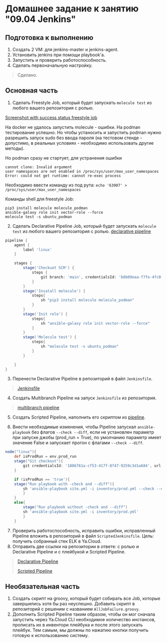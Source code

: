 # Домашнее задание к занятию "09.04 Jenkins"

## Подготовка к выполнению

1. Создать 2 VM: для jenkins-master и jenkins-agent.
2. Установить jenkins при помощи playbook'a.
3. Запустить и проверить работоспособность.
4. Сделать первоначальную настройку.
> Сделано. 

## Основная часть

1. Сделать Freestyle Job, который будет запускать `molecule test` из любого вашего репозитория с ролью.


[Screenshot with success status freestyle job](src/1.1_success_job.png)


На docker не удалось запустить molecule - ошибки. На podman тестирование успешно. Но чтобы устаносить и запустить podman нужно разрешить запуск sudo без ввода пароля (на тестовом стенде - допустимо, в реальных условиях - необходимо использовать другие методы). 

Но podman сразу не стартует, для устранения ошибки
```
cannot clone: Invalid argument
user namespaces are not enabled in /proc/sys/user/max_user_namespaces
Error: could not get runtime: cannot re-exec process
```
Необходимо ввести команду из под рута: `echo '63907' > /proc/sys/user/max_user_namespaces`

Команды shell для freestyle Job:

``` shell
pip3 install molecule molecule_podman
ansible-galaxy role init vector-role --force
molecule test -s ubuntu_podman
```
2. Сделать Declarative Pipeline Job, который будет запускать `molecule test` из любого вашего репозитория с ролью.
[declarative pipeline](src/2.1_dec_pipeline.png)

```groovy
pipeline {
    agent {
        label 'linux'
    }

    stages {
        stage('Checkuot SCM') {
            steps {
                git branch: 'main', credentialsId: 'b8b09eaa-f7fe-4fc0-9f4b-e425da808365', url: 'git@github.com:ivan-titovich/vector-role.git'
            }
        }
        stage('Insatall molecule') {
            steps{
                sh "pip3 install molecule molecule_podman"
            }
        }
        stage('Init role') {
            steps{
                sh "ansible-galaxy role init vector-role --force"
            }
        }
        stage('Molecule test') {
            steps{
                sh "molecule test -s ubuntu_podman"
            }
        }

    }
}

```
3. Перенести Declarative Pipeline в репозиторий в файл `Jenkinsfile`.
>[Jenkinsfile]()
4. Создать Multibranch Pipeline на запуск `Jenkinsfile` из репозитория.
> [multibranch pipeline](src/4.1_multibranch_pipeline.png)
5. Создать Scripted Pipeline, наполнить его скриптом из [pipeline](./pipeline).

6. Внести необходимые изменения, чтобы Pipeline запускал `ansible-playbook` без флагов `--check --diff`, если не установлен параметр при запуске джобы (prod_run = True), по умолчанию параметр имеет значение False и запускает прогон с флагами `--check --diff`.
```groovy
node("linux"){
    def isProdRun = env.prod_run
    stage("Git checkout"){
        git credentialsId: '1886761a-cf53-417f-8f47-9259c3d1a684', url: 'git@github.com:ivan-titovich/click_vector_light.git'
    }

    if (isProdRun == 'true'){
    stage("Run playbook with -check and --diff"){
        sh 'ansible-playbook site.yml -i inventory/prod.yml --check --diff'
        }
    }
    else{
        stage("Run playbook without -check and --diff")
        sh 'ansible-playbook site.yml -i inventory/prod.yml'
        }
    }

```
7. Проверить работоспособность, исправить ошибки, исправленный Pipeline вложить в репозиторий в файл `ScriptedJenkinsfile`. Цель: получить собранный стек ELK в Ya.Cloud.
8. Отправить две ссылки на репозитории в ответе: с ролью и Declarative Pipeline и c плейбукой и Scripted Pipeline.

> [Declarative Pipeline](https://github.com/ivan-titovich/vector-role.git)
> 
> [Scripted Pipeline](https://github.com/ivan-titovich/click_vector_light.git)


## Необязательная часть

1. Создать скрипт на groovy, который будет собирать все Job, которые завершились хотя бы раз неуспешно. Добавить скрипт в репозиторий с решеним с названием `AllJobFailure.groovy`.
2. Дополнить Scripted Pipeline таким образом, чтобы он мог сначала запустить через Ya.Cloud CLI необходимое количество инстансов, прописать их в инвентори плейбука и после этого запускать плейбук. Тем самым, мы должны по нажатию кнопки получить готовую к использованию систему.
